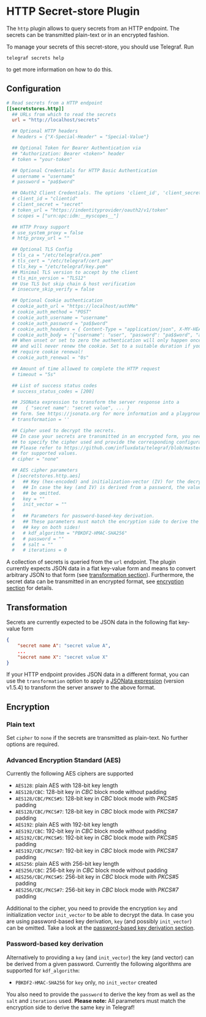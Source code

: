 # HTTP Secret-store Plugin

The `http` plugin allows to query secrets from an HTTP endpoint. The secrets
can be transmitted plain-text or in an encrypted fashion.

To manage your secrets of this secret-store, you should use Telegraf. Run

```shell
telegraf secrets help
```

to get more information on how to do this.

## Configuration

```toml @sample.conf
# Read secrets from a HTTP endpoint
[[secretstores.http]]
  ## URLs from which to read the secrets
  url = "http://localhost/secrets"

  ## Optional HTTP headers
  # headers = {"X-Special-Header" = "Special-Value"}

  ## Optional Token for Bearer Authentication via
  ## "Authorization: Bearer <token>" header
  # token = "your-token"

  ## Optional Credentials for HTTP Basic Authentication
  # username = "username"
  # password = "pa$$word"

  ## OAuth2 Client Credentials. The options 'client_id', 'client_secret', and 'token_url' are required to use OAuth2.
  # client_id = "clientid"
  # client_secret = "secret"
  # token_url = "https://indentityprovider/oauth2/v1/token"
  # scopes = ["urn:opc:idm:__myscopes__"]

  ## HTTP Proxy support
  # use_system_proxy = false
  # http_proxy_url = ""

  ## Optional TLS Config
  # tls_ca = "/etc/telegraf/ca.pem"
  # tls_cert = "/etc/telegraf/cert.pem"
  # tls_key = "/etc/telegraf/key.pem"
  ## Minimal TLS version to accept by the client
  # tls_min_version = "TLS12"
  ## Use TLS but skip chain & host verification
  # insecure_skip_verify = false

  ## Optional Cookie authentication
  # cookie_auth_url = "https://localhost/authMe"
  # cookie_auth_method = "POST"
  # cookie_auth_username = "username"
  # cookie_auth_password = "pa$$word"
  # cookie_auth_headers = { Content-Type = "application/json", X-MY-HEADER = "hello" }
  # cookie_auth_body = '{"username": "user", "password": "pa$$word", "authenticate": "me"}'
  ## When unset or set to zero the authentication will only happen once
  ## and will never renew the cookie. Set to a suitable duration if you
  ## require cookie renewal!
  # cookie_auth_renewal = "0s"

  ## Amount of time allowed to complete the HTTP request
  # timeout = "5s"

  ## List of success status codes
  # success_status_codes = [200]

  ## JSONata expression to transform the server response into a
  ##   { "secret name": "secret value", ... }
  ## form. See https://jsonata.org for more information and a playground.
  # transformation = ''

  ## Cipher used to decrypt the secrets.
  ## In case your secrets are transmitted in an encrypted form, you need
  ## to specify the cipher used and provide the corresponding configuration.
  ## Please refer to https://github.com/influxdata/telegraf/blob/master/plugins/secretstores/http/README.md
  ## for supported values.
  # cipher = "none"

  ## AES cipher parameters
  # [secretstores.http.aes]
  #   ## Key (hex-encoded) and initialization-vector (IV) for the decryption.
  #   ## In case the key (and IV) is derived from a password, the values can
  #   ## be omitted.
  #   key = ""
  #   init_vector = ""
  #
  #   ## Parameters for password-based-key derivation.
  #   ## These parameters must match the encryption side to derive the same
  #   ## key on both sides!
  #   # kdf_algorithm = "PBKDF2-HMAC-SHA256"
  #   # password = ""
  #   # salt = ""
  #   # iterations = 0
```

A collection of secrets is queried from the `url` endpoint. The plugin currently
expects JSON data in a flat key-value form and means to convert arbitrary JSON
to that form (see [transformation section](#transformation)).
Furthermore, the secret data can be transmitted in an encrypted
format, see [encryption section](#encryption) for details.

## Transformation

Secrets are currently expected to be JSON data in the following flat key-value
form

```json
{
    "secret name A": "secret value A",
    ...
    "secret name X": "secret value X"
}
```

If your HTTP endpoint provides JSON data in a different format, you can use
the `transformation` option to apply a [JSONata expression](https://jsonata.org)
(version v1.5.4) to transform the server answer to the above format.

## Encryption

### Plain text

Set `cipher` to `none` if the secrets are transmitted as plain-text. No further
options are required.

### Advanced Encryption Standard (AES)

Currently the following AES ciphers are supported

- `AES128`: plain AES with 128-bit key length
- `AES128/CBC`: 128-bit key in _CBC_ block mode without padding
- `AES128/CBC/PKCS#5`: 128-bit key in _CBC_ block mode with _PKCS#5_ padding
- `AES128/CBC/PKCS#7`: 128-bit key in _CBC_ block mode with _PKCS#7_ padding
- `AES192`: plain AES with 192-bit key length
- `AES192/CBC`: 192-bit key in _CBC_ block mode without padding
- `AES192/CBC/PKCS#5`: 192-bit key in _CBC_ block mode with _PKCS#5_ padding
- `AES192/CBC/PKCS#7`: 192-bit key in _CBC_ block mode with _PKCS#7_ padding
- `AES256`: plain AES with 256-bit key length
- `AES256/CBC`: 256-bit key in _CBC_ block mode without padding
- `AES256/CBC/PKCS#5`: 256-bit key in _CBC_ block mode with _PKCS#5_ padding
- `AES256/CBC/PKCS#7`: 256-bit key in _CBC_ block mode with _PKCS#7_ padding

Additional to the cipher, you need to provide the encryption `key` and
initialization vector `init_vector` to be able to decrypt the data.
In case you are using password-based key derivation, `key`
(and possibly `init_vector`) can be omitted. Take a look at the
[password-based key derivation section](#password-based-key-derivation).

### Password-based key derivation

Alternatively to providing a `key` (and `init_vector`) the key (and vector)
can be derived from a given password. Currently the following algorithms are
supported for `kdf_algorithm`:

- `PBKDF2-HMAC-SHA256` for `key` only, no `init_vector` created

You also need to provide the `password` to derive the key from as well as the
`salt` and `iterations` used.
__Please note:__ All parameters must match the encryption side to derive the
same key in Telegraf!
